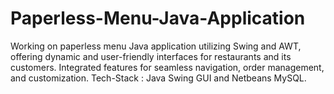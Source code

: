 # Paperless-Menu-Java-Application
Working on paperless menu Java application utilizing Swing and AWT, offering dynamic and user-friendly interfaces for restaurants and its customers. Integrated features for seamless navigation, order management, and customization. Tech-Stack : Java Swing GUI and Netbeans MySQL.
